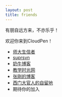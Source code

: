 ```yaml
---
layout: post
title: friends
---
```


有朋自远方来，不亦乐乎！

欢迎你来到CloudPen！

+ <a href="http://bnuzhutao.cn/" target="_blank">师大生信者</a><br />
+ <a href="http://0nly.me/" target="_blank">suprsvn</a><br />
+ <a href="http://nenew.net/" target="_blank">奶牛博客</a><br />
+ <a href="http://www.myedutime.cn/" target="_blank">教学时光网</a><br />
+ <a href="http://www.zhanggang.net/" target="_blank">张刚的博客</a><br />
+ <a href="http://www.jayzhou.net/" target="_blank">西门大官人的自留地</a><br />
+ 期待你的加入

